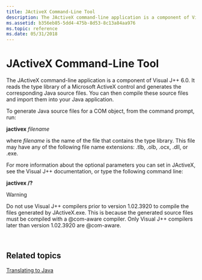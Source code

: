 ```yaml
---
title: JActiveX Command-Line Tool
description: The JActiveX command-line application is a component of Visual J++ 6.0.
ms.assetid: b356eb85-5dd4-475b-8d53-8c13a84aa976
ms.topic: reference
ms.date: 05/31/2018
---
```


# JActiveX Command-Line Tool

The JActiveX command-line application is a component of Visual J++ 6.0. It reads the type library of a Microsoft ActiveX control and generates the corresponding Java source files. You can then compile these source files and import them into your Java application.

To generate Java source files for a COM object, from the command prompt, run:

**jactivex** *filename*

where *filename* is the name of the file that contains the type library. This file may have any of the following file name extensions: .tlb, .olb, .ocx, .dll, or .exe.

For more information about the optional parameters you can set in JActiveX, see the Visual J++ documentation, or type the following command line:

**jactivex /?**

> [!WARNING]
> Do not use Visual J++ compilers prior to version 1.02.3920 to compile the files generated by JActiveX.exe. This is because the generated source files must be compiled with a @com-aware compiler. Only Visual J++ compilers later than version 1.02.3920 are @com-aware.

 

## Related topics

<dl> <dt>

[Translating to Java](translating-to-java.md)
</dt> </dl>

 

 




